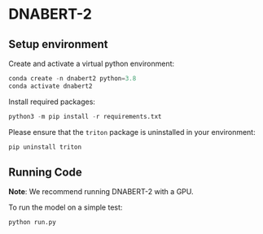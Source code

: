 # DNABERT-2

## Setup environment

Create and activate a virtual python environment:
```python
conda create -n dnabert2 python=3.8
conda activate dnabert2
```

Install required packages:
```python
python3 -m pip install -r requirements.txt
```

Please ensure that the `triton` package is uninstalled in your environment:
```python
pip uninstall triton
``` 

## Running Code

**Note**: We recommend running DNABERT-2 with a GPU.

To run the model on a simple test:

```python
python run.py
```


